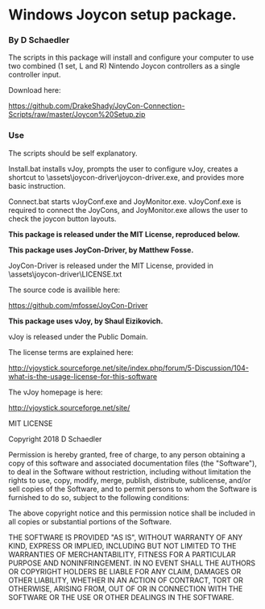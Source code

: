 # Windows Joycon setup package.

### By D Schaedler

The scripts in this package will install and configure your computer to use two combined (1 set, L and R) Nintendo Joycon controllers as a single controller input.

Download here:

https://github.com/DrakeShady/JoyCon-Connection-Scripts/raw/master/Joycon%20Setup.zip

### Use

The scripts should be self explanatory.

Install.bat installs vJoy, prompts the user to configure vJoy, creates a shortcut to \assets\joycon-driver\joycon-driver.exe, and provides more basic instruction.

Connect.bat starts vJoyConf.exe and JoyMonitor.exe. vJoyConf.exe is required to connect the JoyCons, and JoyMonitor.exe allows the user to check the joycon button layouts.


**This package is released under the MIT License, reproduced below.**

**This package uses JoyCon-Driver, by Matthew Fosse.**

JoyCon-Driver is released under the MIT License, provided in \assets\joycon-driver\LICENSE.txt

The source code is availible here:

https://github.com/mfosse/JoyCon-Driver


**This package uses vJoy, by Shaul Eizikovich.**

vJoy is released under the Public Domain.

The license terms are explained here:

http://vjoystick.sourceforge.net/site/index.php/forum/5-Discussion/104-what-is-the-usage-license-for-this-software

The vJoy homepage is here:

http://vjoystick.sourceforge.net/site/


MIT LICENSE

Copyright 2018 D Schaedler

Permission is hereby granted, free of charge, to any person obtaining a copy of this software and associated documentation files (the "Software"), to deal in the Software without restriction, including without limitation the rights to use, copy, modify, merge, publish, distribute, sublicense, and/or sell copies of the Software, and to permit persons to whom the Software is furnished to do so, subject to the following conditions:

The above copyright notice and this permission notice shall be included in all copies or substantial portions of the Software.

THE SOFTWARE IS PROVIDED "AS IS", WITHOUT WARRANTY OF ANY KIND, EXPRESS OR IMPLIED, INCLUDING BUT NOT LIMITED TO THE WARRANTIES OF MERCHANTABILITY, FITNESS FOR A PARTICULAR PURPOSE AND NONINFRINGEMENT. IN NO EVENT SHALL THE AUTHORS OR COPYRIGHT HOLDERS BE LIABLE FOR ANY CLAIM, DAMAGES OR OTHER LIABILITY, WHETHER IN AN ACTION OF CONTRACT, TORT OR OTHERWISE, ARISING FROM, OUT OF OR IN CONNECTION WITH THE SOFTWARE OR THE USE OR OTHER DEALINGS IN THE SOFTWARE.
